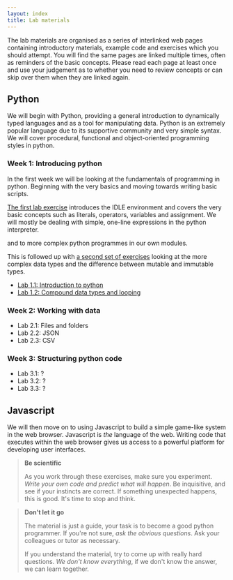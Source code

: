 ```yaml
---
layout: index
title: Lab materials
---
```


The lab materials are organised as a series of interlinked web pages containing introductory materials, example code and exercises which you should attempt.
You will find the same pages are linked multiple times, often as reminders of the basic concepts.
Please read each page at least once and use your judgement as to whether you need to review concepts or can skip over them when they are linked again.


## Python

<!-- {% include python_header.md %} -->

We will begin with Python, providing a general introduction to dynamically typed languages and as a tool for manipulating data.
Python is an extremely popular language due to its supportive community and very simple syntax.
We will cover procedural, functional and object-oriented programming styles in python.



### Week 1: Introducing python

In the first week we will be looking at the fundamentals of programming in python. 
Beginning with the very basics and moving towards writing basic scripts.

[The first lab exercise](lab-1.1) introduces the IDLE environment and covers the very basic concepts such as literals, operators, variables and assignment.
We will mostly be dealing with simple, one-line expressions in the python interpreter.

 and to more complex python programmes in our own modules.

This is followed up with [a second set of exercises](lab-1.2) looking at the more complex data types and the difference between mutable and immutable types.

- [Lab 1.1: Introduction to python](lab-1.1) 
- [Lab 1.2: Compound data types and looping](lab-1.2)


### Week 2: Working with data

- Lab 2.1: Files and folders
- Lab 2.2: JSON
- Lab 2.3: CSV

### Week 3: Structuring python code

- Lab 3.1: ?
- Lab 3.2: ?
- Lab 3.3: ?

## Javascript

<!-- {% include js_header.md %} -->

We will then move on to using Javascript to build a simple game-like system in the web browser.
Javascript is *the* language of the web.
Writing code that executes within the web browser gives us access to a powerful platform for developing user interfaces.


> **Be scientific**
>
> As you work through these exercises, make sure you experiment.
> *Write your own code and predict what will happen*. 
> Be inquisitive, and see if your instincts are correct.
> If something unexpected happens, this is good.
> It's time to stop and think.

> **Don't let it go**
>
> The material is just a guide, your task is to become a good python programmer.
> If you're not sure, *ask the obvious questions*.
> Ask your colleagues or tutor as necessary.
>
> If you understand the material, try to come up with really hard questions.
> *We don't know everything*, if we don't know the answer, we can learn together.
